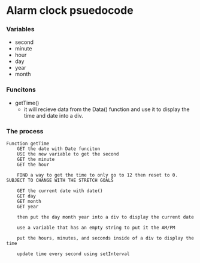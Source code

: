 # Alarm clock psuedocode
### Variables
- second
- minute
- hour
- day
- year
- month

### Funcitons
- getTime()
  - it will recieve data from the Data() function and use it to display the time and date into a div.


### The process
~~~
Function getTime
    GET the date with Date funciton
    USE the new variable to get the second
    GET the minute
    GET the hour

    FIND a way to get the time to only go to 12 then reset to 0. SUBJECT TO CHANGE WITH THE STRETCH GOALS

    GET the current date with date()
    GET day
    GET month
    GET year
    
    then put the day month year into a div to display the current date

    use a variable that has an empty string to put it the AM/PM

    put the hours, minutes, and seconds inside of a div to display the time

    update time every second using setInterval
~~~